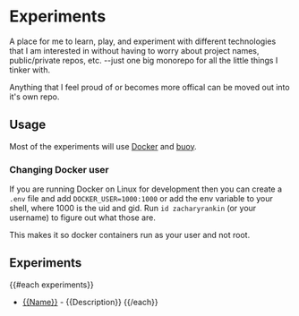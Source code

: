 # Experiments

A place for me to learn, play, and experiment with different technologies that I
am interested in without having to worry about project names, public/private
repos, etc. --just one big monorepo for all the little things I tinker with.

Anything that I feel proud of or becomes more offical can be moved out into it's
own repo.

## Usage

Most of the experiments will use [Docker](https://www.docker.com) and
[buoy](https://github.com/lightster/buoy).

### Changing Docker user

If you are running Docker on Linux for development then you can create a `.env`
file and add `DOCKER_USER=1000:1000` or add the env variable to your shell,
where 1000 is the uid and gid. Run `id zacharyrankin` (or your username) to
figure out what those are.

This makes it so docker containers run as your user and not root.

## Experiments

{{#each experiments}}
- [{{Name}}](./{{Name}}/README.md) - {{Description}}
{{/each}}
